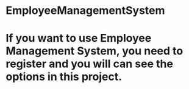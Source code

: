 # EmployeeManagementSystem
# If you want to use Employee Management System, you need to register and you will can see the options in this project.
